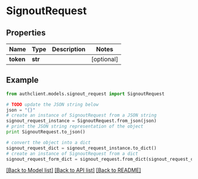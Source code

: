 # SignoutRequest


## Properties
Name | Type | Description | Notes
------------ | ------------- | ------------- | -------------
**token** | **str** |  | [optional] 

## Example

```python
from authclient.models.signout_request import SignoutRequest

# TODO update the JSON string below
json = "{}"
# create an instance of SignoutRequest from a JSON string
signout_request_instance = SignoutRequest.from_json(json)
# print the JSON string representation of the object
print SignoutRequest.to_json()

# convert the object into a dict
signout_request_dict = signout_request_instance.to_dict()
# create an instance of SignoutRequest from a dict
signout_request_form_dict = signout_request.from_dict(signout_request_dict)
```
[[Back to Model list]](../README.md#documentation-for-models) [[Back to API list]](../README.md#documentation-for-api-endpoints) [[Back to README]](../README.md)


